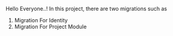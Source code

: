 Hello Everyone..!
In this project, there are two migrations such as 
  1) Migration For Identity
  2) Migration For Project Module 
